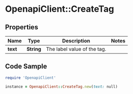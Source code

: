 # OpenapiClient::CreateTag

## Properties

Name | Type | Description | Notes
------------ | ------------- | ------------- | -------------
**text** | **String** | The label value of the tag. | 

## Code Sample

```ruby
require 'OpenapiClient'

instance = OpenapiClient::CreateTag.new(text: null)
```



